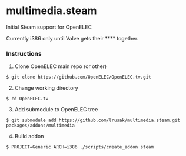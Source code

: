 # multimedia.steam

Initial Steam support for OpenELEC

Currently i386 only until Valve gets their **** together.

### Instructions

1. Clone OpenELEC main repo (or other)
```
$ git clone https://github.com/OpenELEC/OpenELEC.tv.git
```
2. Change working directory
```
$ cd OpenELEC.tv
```
3. Add submodule to OpenELEC tree
```
$ git submodule add https://github.com/lrusak/multimedia.steam.git packages/addons/multimedia
```
4. Build addon
```
$ PROJECT=Generic ARCH=i386 ./scripts/create_addon steam
```
